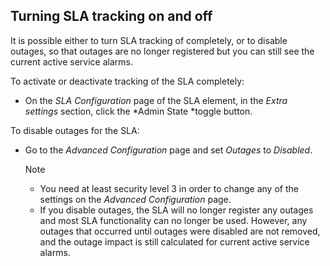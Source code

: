 ## Turning SLA tracking on and off

It is possible either to turn SLA tracking of completely, or to disable outages, so that outages are no longer registered but you can still see the current active service alarms.

To activate or deactivate tracking of the SLA completely:

- On the *SLA Configuration* page of the SLA element, in the *Extra settings* section, click the *Admin State *toggle button.

To disable outages for the SLA:

- Go to the *Advanced Configuration* page and set *Outages* to *Disabled*.

    > [!NOTE]
    > -  You need at least security level 3 in order to change any of the settings on the *Advanced Configuration* page.
    > -  If you disable outages, the SLA will no longer register any outages and most SLA functionality can no longer be used. However, any outages that occurred until outages were disabled are not removed, and the outage impact is still calculated for current active service alarms.
    >
